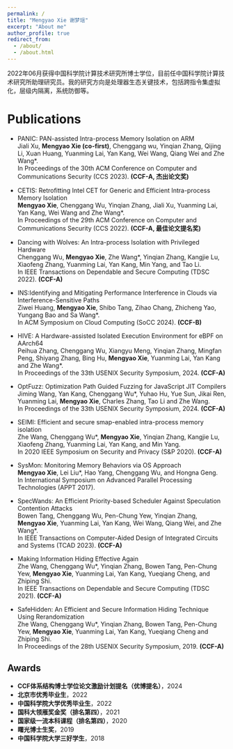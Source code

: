 ```yaml
---
permalink: /
title: "Mengyao Xie 谢梦瑶"
excerpt: "About me"
author_profile: true
redirect_from: 
  - /about/
  - /about.html
---
```


<!--
I am an Assistant Professor at The Institute of Computing Technology of the Chinese Academy of Sciences. My research interest is system security, including system defense, and security of the operating system.
-->
2022年06月获得中国科学院计算技术研究所博士学位，目前任中国科学院计算技术研究所助理研究员。我的研究方向是处理器生态关键技术，包括跨指令集虚拟化，层级内隔离，系统防御等。

Publications
======
* PANIC: PAN-assisted Intra-process Memory Isolation on ARM
<br>Jiali Xu, **Mengyao Xie (co-first)**, Chenggang wu, Yinqian Zhang, Qijing Li, Xuan Huang, Yuanming Lai, Yan Kang, Wei Wang, Qiang Wei and Zhe Wang*.
<br>In Proceedings of the 30th ACM Conference on Computer and Communications Security (CCS 2023). **(CCF-A, 杰出论文奖)**

* CETIS: Retrofitting Intel CET for Generic and Efficient Intra-process Memory Isolation
<br>**Mengyao Xie**, Chenggang Wu, Yinqian Zhang, Jiali Xu, Yuanming Lai, Yan Kang, Wei Wang and Zhe Wang*.
<br>In Proceedings of the 29th ACM Conference on Computer and Communications Security (CCS 2022). **(CCF-A, 最佳论文提名奖)**

* Dancing with Wolves: An Intra-process Isolation with Privileged Hardware
<br>Chenggang Wu, **Mengyao Xie**, Zhe Wang*, Yinqian Zhang, Kangjie Lu, Xiaofeng Zhang, Yuanming Lai, Yan Kang, Min Yang, and Tao Li.
<br>In IEEE Transactions on Dependable and Secure Computing (TDSC 2022). **(CCF-A)**

* INS:Identifying and Mitigating Performance Interference in Clouds via Interference-Sensitive Paths
<br>Ziwei Huang, **Mengyao Xie**, Shibo Tang, Zihao Chang, Zhicheng Yao, Yungang Bao and Sa Wang*.
<br>In ACM Symposium on Cloud Computing (SoCC 2024). **(CCF-B)**

* HIVE: A Hardware-assisted Isolated Execution Environment for eBPF on AArch64
<br>Peihua Zhang, Chenggang Wu, Xiangyu Meng, Yinqian Zhang, Mingfan Peng, Shiyang Zhang, Bing Hu, **Mengyao Xie**, Yuanming Lai, Yan Kang and Zhe Wang*.
<br>In Proceedings of the 33th USENIX Security Symposium, 2024. **(CCF-A)**

* OptFuzz: Optimization Path Guided Fuzzing for JavaScript JIT Compilers
<br>Jiming Wang, Yan Kang, Chenggang Wu*, Yuhao Hu, Yue Sun, Jikai Ren, Yuanming Lai, **Mengyao Xie**, Charles Zhang, Tao Li and Zhe Wang.
<br>In Proceedings of the 33th USENIX Security Symposium, 2024. **(CCF-A)**

* SEIMI: Efficient and secure smap-enabled intra-process memory isolation
<br>Zhe Wang, Chenggang Wu*, **Mengyao Xie**, Yinqian Zhang, Kangjie Lu, Xiaofeng Zhang, Yuanming Lai, Yan Kang, and Min Yang.
<br>In 2020 IEEE Symposium on Security and Privacy (S&P 2020). **(CCF-A)**

* SysMon: Monitoring Memory Behaviors via OS Approach
<br>**Mengyao Xie**, Lei Liu*, Hao Yang, Chenggang Wu, and Hongna Geng.
<br>In International Symposium on Advanced Parallel Processing Technologies (APPT 2017).

* SpecWands: An Efficient Priority-based Scheduler Against Speculation Contention Attacks
<br>Bowen Tang, Chenggang Wu, Pen-Chung Yew, Yinqian Zhang, **Mengyao Xie**, Yuanming Lai, Yan Kang, Wei Wang, Qiang Wei, and Zhe Wang*.
<br>In IEEE Transactions on Computer-Aided Design of Integrated Circuits and Systems (TCAD 2023). **(CCF-A)**

* Making Information Hiding Effective Again
<br>Zhe Wang, Chenggang Wu*, Yinqian Zhang, Bowen Tang, Pen-Chung Yew, **Mengyao Xie**, Yuanming Lai, Yan Kang, Yueqiang Cheng, and Zhiping Shi.
<br>In IEEE Transactions on Dependable and Secure Computing (TDSC 2021). **(CCF-A)**

* SafeHidden: An Efficient and Secure Information Hiding Technique Using Rerandomization
<br>Zhe Wang, Chenggang Wu*, Yinqian Zhang, Bowen Tang, Pen-Chung Yew, **Mengyao Xie**, Yuanming Lai, Yan Kang, Yueqiang Cheng and Zhiping Shi.
<br>In Proceedings of the 28th USENIX Security Symposium, 2019. **(CCF-A)**



Awards
------
<!--
* **Outstanding Graduate Scholarship** of Beijing, 2022
* **Outstanding Graduate Scholarship** of University of Chinese Academy of Sciences, 2022
* **Sugon Scholarship** for Ph.D. Candidates, 2019
* **Merit Student Award** in University of Chinese Aacademy of Sciences, 2018
-->
* **CCF体系结构博士学位论文激励计划提名（优博提名）**，2024
* **北京市优秀毕业生**，2022
* **中国科学院大学优秀毕业生**，2022
* **国科大领雁奖金奖（排名第四）**，2021
* **国家级一流本科课程（排名第四）**，2020
* **曙光博士生奖**，2019
* **中国科学院大学三好学生**，2018
